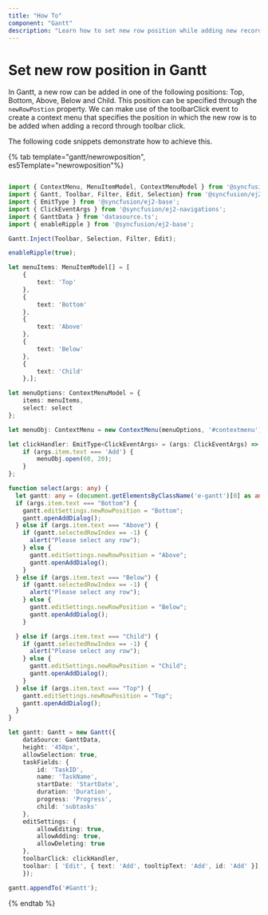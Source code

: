 ```yaml
---
title: "How To"
component: "Gantt"
description: "Learn how to set new row position while adding new records in Gantt control."
---
```


# Set new row position in Gantt

In Gantt, a new row can be added in one of the following positions: Top, Bottom, Above, Below and Child. This position can be specified through the `newRowPostion` property. We can make use of the toolbarClick event to create a context menu that specifies the position in which the new row is to be added when adding a record through toolbar click.

The following code snippets demonstrate how to achieve this.

{% tab template="gantt/newrowposition", es5Template="newrowposition"%}

```typescript

import { ContextMenu, MenuItemModel, ContextMenuModel } from '@syncfusion/ej2-navigations';
import { Gantt, Toolbar, Filter, Edit, Selection} from '@syncfusion/ej2-gantt';
import { EmitType } from '@syncfusion/ej2-base';
import { ClickEventArgs } from '@syncfusion/ej2-navigations';
import { GanttData } from 'datasource.ts';
import { enableRipple } from '@syncfusion/ej2-base';

Gantt.Inject(Toolbar, Selection, Filter, Edit);

enableRipple(true);

let menuItems: MenuItemModel[] = [
    {
        text: 'Top'
    },
    {
        text: 'Bottom'
    },
    {
        text: 'Above'
    },
    {
        text: 'Below'
    },
    {
        text: 'Child'
    },];

let menuOptions: ContextMenuModel = {
    items: menuItems,
    select: select
};

let menuObj: ContextMenu = new ContextMenu(menuOptions, '#contextmenu');

let clickHandler: EmitType<ClickEventArgs> = (args: ClickEventArgs) => {
    if (args.item.text === 'Add') {
        menuObj.open(60, 20);
    }
};

function select(args: any) {
  let gantt: any = (document.getElementsByClassName('e-gantt')[0] as any).ej2_instances[0];
  if (args.item.text === "Bottom") {
    gantt.editSettings.newRowPosition = "Bottom";
    gantt.openAddDialog();
  } else if (args.item.text === "Above") {
    if (gantt.selectedRowIndex == -1) {
      alert("Please select any row");
    } else {
      gantt.editSettings.newRowPosition = "Above";
      gantt.openAddDialog();
    }
  } else if (args.item.text === "Below") {
    if (gantt.selectedRowIndex == -1) {
      alert("Please select any row");
    } else {
      gantt.editSettings.newRowPosition = "Below";
      gantt.openAddDialog();
    }

  } else if (args.item.text === "Child") {
    if (gantt.selectedRowIndex == -1) {
      alert("Please select any row");
    } else {
      gantt.editSettings.newRowPosition = "Child";
      gantt.openAddDialog();
    }
  } else if (args.item.text === "Top") {
    gantt.editSettings.newRowPosition = "Top";
    gantt.openAddDialog();
  }
}

let gantt: Gantt = new Gantt({
    dataSource: GanttData,
    height: '450px',
    allowSelection: true,
    taskFields: {
        id: 'TaskID',
        name: 'TaskName',
        startDate: 'StartDate',
        duration: 'Duration',
        progress: 'Progress',
        child: 'subtasks'
    },
    editSettings: {
        allowEditing: true,
        allowAdding: true,
        allowDeleting: true
    },
    toolbarClick: clickHandler,
    toolbar: [ 'Edit', { text: 'Add', tooltipText: 'Add', id: 'Add' }],
    });

gantt.appendTo('#Gantt');

```

{% endtab %}
